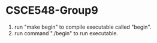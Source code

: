 # CSCE548-Group9

1. run "make begin" to compile executable called "begin".
2. run command "./begin" to run executable.